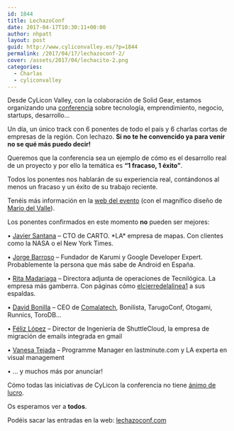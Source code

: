 ```yaml
---
id: 1844
title: LechazoConf
date: 2017-04-17T10:30:11+00:00
author: nhpatt
layout: post
guid: http://www.cyliconvalley.es/?p=1844
permalink: /2017/04/17/lechazoconf-2/
cover: /assets/2017/04/lechacito-2.png
categories:
  - Charlas
  - cyliconvalley
---
```

Desde CyLicon Valley, con la colaboración de Solid Gear, estamos organizando una [conferencia](https://lechazoconf.com/) sobre tecnología, emprendimiento, negocio, startups, desarrollo&#8230;

Un día, un único track con 6 ponentes de todo el país y 6 charlas cortas de empresas de la región. Con lechazo. **Si no te he convencido ya para venir no se qué más puedo decir!**

Queremos que la conferencia sea un ejemplo de cómo es el desarrollo real de un proyecto y por ello la temática es **&#8220;1 fracaso, 1 éxito&#8221;**.

Todos los ponentes nos hablarán de su experiencia real, contándonos al menos un fracaso y un éxito de su trabajo reciente.

Tenéis más información en la [web del evento](https://lechazoconf.com/) (con el magnífico diseño de [Mario del Valle](https://twitter.com/maduil)).

Los ponentes confirmados en este momento **no** pueden ser mejores:

• [Javier Santana](https://twitter.com/javisantana) &#8211; CTO de CARTO. \*LA\* empresa de mapas. Con clientes como la NASA o el New York Times.

• [Jorge Barroso](https://twitter.com/flipper83) &#8211; Fundador de Karumi y Google Developer Expert. Probablemente la persona que más sabe de Android en España.

• [Rita Madariaga](https://twitter.com/ruttonxori) &#8211; Directora adjunta de operaciones de Tecnilógica. La empresa más gamberra. Con páginas cómo [elcierredelalinea1](http://elcierredelalinea1.es/) a sus espaldas.

• [David Bonilla](https://twitter.com/david_bonilla) &#8211; CEO de [Comalatech](https://www.comalatech.com/), Bonilista, TarugoConf, Otogami, Runnics, ToroDB&#8230;

• [Féliz López](http://twitter.com/flopezluis) &#8211; Director de Ingeniería de ShuttleCloud, la empresa de migración de emails integrada en gmail

• [Vanesa Tejada](http://twitter.com/Vanesa_Tejada) &#8211; Programme Manager en lastminute.com y LA experta en visual management

• &#8230; y muchos más por anunciar!

Cómo todas las iniciativas de CyLicon la conferencia no tiene [ánimo de lucro](https://nhpatt.com/keep_the_ball_rolling/).

Os esperamos ver a **todos**.

Podéis sacar las entradas en la web: [lechazoconf.com](http://lechazoconf.com/)